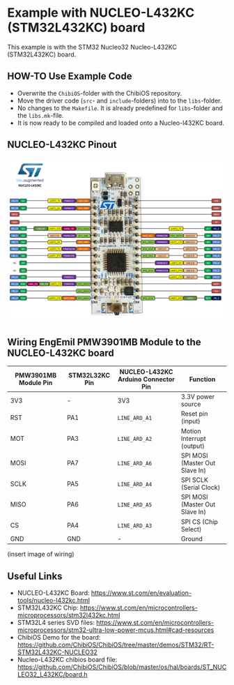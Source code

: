 # Example with NUCLEO-L432KC (STM32L432KC) board

This example is with the STM32 Nucleo32 Nucleo-L432KC (STM32L432KC) board.

## HOW-TO Use Example Code

- Overwrite the `ChibiOS`-folder with the ChibiOS repository.
- Move the driver code (`src`- and `include`-folders) into to the `libs`-folder.
- No changes to the `Makefile`. It is already predefined for `libs`-folder and the `libs.mk`-file.
- It is now ready to be compiled and loaded onto a Nucleo-l432KC board.


## NUCLEO-L432KC Pinout

<img src="images/nucleo_l432kc_board.png" alt="Alt text" width="800"/>


## Wiring EngEmil PMW3901MB Module to the NUCLEO-L432KC board

| PMW3901MB Module Pin | STM32L32KC Pin | NUCLEO-L432KC Arduino Connector Pin | Function |
| --- | --- | --- | --- |
| 3V3 | - | 3V3 | 3.3V power source |
| RST | PA1 | `LINE_ARD_A1` | Reset pin (input) |
| MOT | PA3 | `LINE_ARD_A2` | Motion Interrupt (output) |
| MOSI | PA7 | `LINE_ARD_A6` | SPI MOSI (Master Out Slave In) |
| SCLK | PA5 | `LINE_ARD_A4` | SPI SCLK (Serial Clock) |
| MISO | PA6 | `LINE_ARD_A5` | SPI MOSI (Master Out Slave In) |
| CS | PA4 | `LINE_ARD_A3` | SPI CS (Chip Select) |
| GND | GND | - | Ground |

(insert image of wiring)


## Useful Links

- NUCLEO-L432KC Board: https://www.st.com/en/evaluation-tools/nucleo-l432kc.html
- STM32L432KC Chip: https://www.st.com/en/microcontrollers-microprocessors/stm32l432kc.html
- STM32L4 series SVD files: https://www.st.com/en/microcontrollers-microprocessors/stm32-ultra-low-power-mcus.html#cad-resources
- ChibiOS Demo for the board: https://github.com/ChibiOS/ChibiOS/tree/master/demos/STM32/RT-STM32L432KC-NUCLEO32
- Nucleo-L432KC chibios board file: https://github.com/ChibiOS/ChibiOS/blob/master/os/hal/boards/ST_NUCLEO32_L432KC/board.h
